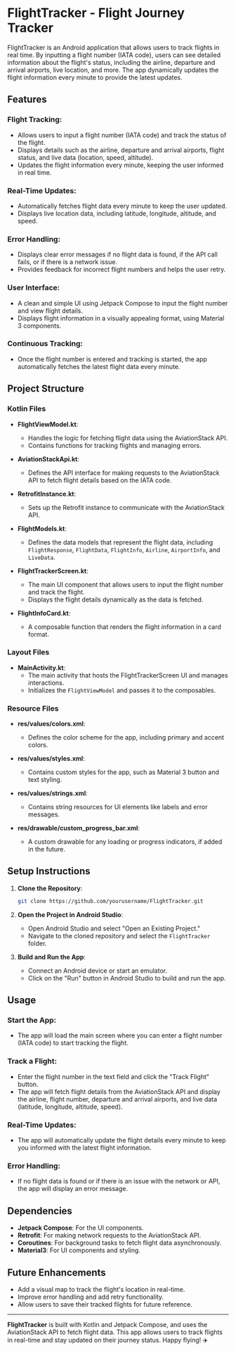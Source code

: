 # FlightTracker - Flight Journey Tracker

FlightTracker is an Android application that allows users to track flights in real time. By inputting a flight number (IATA code), users can see detailed information about the flight's status, including the airline, departure and arrival airports, live location, and more. The app dynamically updates the flight information every minute to provide the latest updates.

## Features

### Flight Tracking:
- Allows users to input a flight number (IATA code) and track the status of the flight.
- Displays details such as the airline, departure and arrival airports, flight status, and live data (location, speed, altitude).
- Updates the flight information every minute, keeping the user informed in real time.

### Real-Time Updates:
- Automatically fetches flight data every minute to keep the user updated.
- Displays live location data, including latitude, longitude, altitude, and speed.

### Error Handling:
- Displays clear error messages if no flight data is found, if the API call fails, or if there is a network issue.
- Provides feedback for incorrect flight numbers and helps the user retry.

### User Interface:
- A clean and simple UI using Jetpack Compose to input the flight number and view flight details.
- Displays flight information in a visually appealing format, using Material 3 components.

### Continuous Tracking:
- Once the flight number is entered and tracking is started, the app automatically fetches the latest flight data every minute.

## Project Structure

### Kotlin Files

- **FlightViewModel.kt**: 
  - Handles the logic for fetching flight data using the AviationStack API.
  - Contains functions for tracking flights and managing errors.

- **AviationStackApi.kt**: 
  - Defines the API interface for making requests to the AviationStack API to fetch flight details based on the IATA code.

- **RetrofitInstance.kt**: 
  - Sets up the Retrofit instance to communicate with the AviationStack API.

- **FlightModels.kt**: 
  - Defines the data models that represent the flight data, including `FlightResponse`, `FlightData`, `FlightInfo`, `Airline`, `AirportInfo`, and `LiveData`.

- **FlightTrackerScreen.kt**: 
  - The main UI component that allows users to input the flight number and track the flight.
  - Displays the flight details dynamically as the data is fetched.

- **FlightInfoCard.kt**: 
  - A composable function that renders the flight information in a card format.

### Layout Files
- **MainActivity.kt**: 
  - The main activity that hosts the FlightTrackerScreen UI and manages interactions.
  - Initializes the `FlightViewModel` and passes it to the composables.

### Resource Files

- **res/values/colors.xml**: 
  - Defines the color scheme for the app, including primary and accent colors.

- **res/values/styles.xml**: 
  - Contains custom styles for the app, such as Material 3 button and text styling.

- **res/values/strings.xml**: 
  - Contains string resources for UI elements like labels and error messages.

- **res/drawable/custom_progress_bar.xml**: 
  - A custom drawable for any loading or progress indicators, if added in the future.

## Setup Instructions

1. **Clone the Repository**:

   ```bash
   git clone https://github.com/yourusername/FlightTracker.git
   ```

2. **Open the Project in Android Studio**:
   - Open Android Studio and select "Open an Existing Project."
   - Navigate to the cloned repository and select the `FlightTracker` folder.

3. **Build and Run the App**:
   - Connect an Android device or start an emulator.
   - Click on the "Run" button in Android Studio to build and run the app.

## Usage

### Start the App:
- The app will load the main screen where you can enter a flight number (IATA code) to start tracking the flight.

### Track a Flight:
- Enter the flight number in the text field and click the "Track Flight" button.
- The app will fetch flight details from the AviationStack API and display the airline, flight number, departure and arrival airports, and live data (latitude, longitude, altitude, speed).

### Real-Time Updates:
- The app will automatically update the flight details every minute to keep you informed with the latest flight information.

### Error Handling:
- If no flight data is found or if there is an issue with the network or API, the app will display an error message.

## Dependencies
- **Jetpack Compose**: For the UI components.
- **Retrofit**: For making network requests to the AviationStack API.
- **Coroutines**: For background tasks to fetch flight data asynchronously.
- **Material3**: For UI components and styling.

## Future Enhancements
- Add a visual map to track the flight's location in real-time.
- Improve error handling and add retry functionality.
- Allow users to save their tracked flights for future reference.

---

**FlightTracker** is built with Kotlin and Jetpack Compose, and uses the AviationStack API to fetch flight data. This app allows users to track flights in real-time and stay updated on their journey status. Happy flying! ✈️
